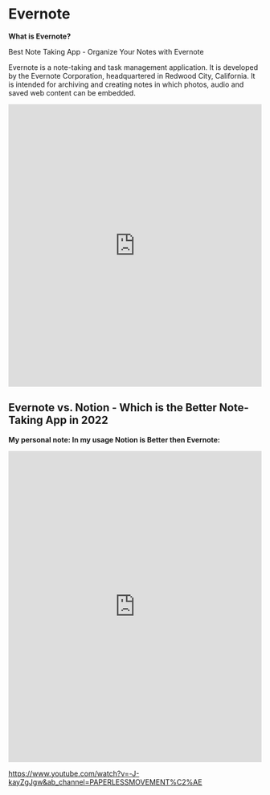 # Evernote

**What is Evernote?**

Best Note Taking App - Organize Your Notes with Evernote

Evernote is a note-taking and task management application. It is developed by the Evernote Corporation, headquartered in Redwood City, California. It is intended for archiving and creating notes in which photos, audio and saved web content can be embedded.

<iframe width="100%" height="563" src="https://www.youtube.com/embed/NgkCgqIogcY" title="What is Evernote?" frameborder="0" allow="accelerometer; autoplay; clipboard-write; encrypted-media; gyroscope; picture-in-picture; web-share" allowfullscreen="true"></iframe>

## Evernote vs. Notion - Which is the Better Note-Taking App in 2022

**My personal note: In my usage Notion is Better then Evernote:**

<iframe width="100%" height="620" src="https://www.youtube.com/embed/-J-kayZgJgw" title="Evernote vs. Notion - Which is the Better Note-Taking App in 2022" frameborder="0" allow="accelerometer; autoplay; clipboard-write; encrypted-media; gyroscope; picture-in-picture; web-share" allowfullscreen="true"></iframe>

https://www.youtube.com/watch?v=-J-kayZgJgw&ab_channel=PAPERLESSMOVEMENT%C2%AE
